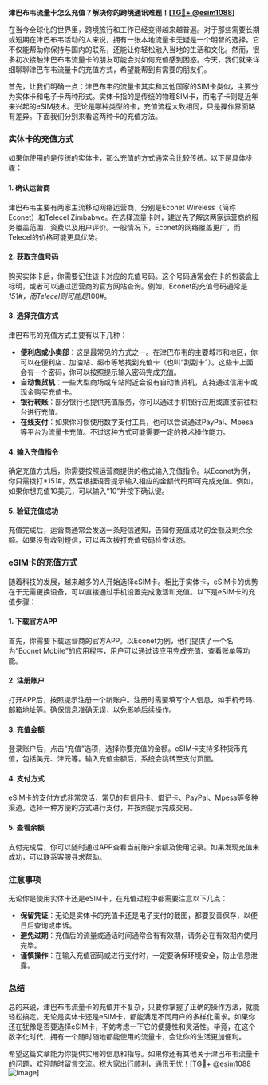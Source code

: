 **津巴布韦流量卡怎么充值？解决你的跨境通讯难题！[[TG💪+ @esim1088](https://t.me/s/esim1088)]**

在当今全球化的世界里，跨境旅行和工作已经变得越来越普遍。对于那些需要长期或短期在津巴布韦活动的人来说，拥有一张本地流量卡无疑是一个明智的选择。它不仅能帮助你保持与国内的联系，还能让你轻松融入当地的生活和文化。然而，很多初次接触津巴布韦流量卡的朋友可能会对如何充值感到困惑。今天，我们就来详细聊聊津巴布韦流量卡的充值方式，希望能帮到有需要的朋友们。

首先，让我们明确一点：津巴布韦的流量卡其实和其他国家的SIM卡类似，主要分为实体卡和电子卡两种形式。实体卡指的是传统的物理SIM卡，而电子卡则是近年来兴起的eSIM技术。无论是哪种类型的卡，充值流程大致相同，只是操作界面略有差异。下面我们分别来看这两种卡的充值方法。

### 实体卡的充值方式

如果你使用的是传统的实体卡，那么充值的方式通常会比较传统。以下是具体步骤：

#### 1. 确认运营商
津巴布韦主要有两家主流移动网络运营商，分别是Econet Wireless（简称Econet）和Telecel Zimbabwe。在选择流量卡时，建议先了解这两家运营商的服务覆盖范围、资费以及用户评价。一般情况下，Econet的网络覆盖更广，而Telecel的价格可能更具优势。

#### 2. 获取充值号码
购买实体卡后，你需要记住该卡对应的充值号码。这个号码通常会在卡的包装盒上标明，或者可以通过运营商的官方网站查询。例如，Econet的充值号码通常是*151#，而Telecel则可能是*100#。

#### 3. 选择充值方式
津巴布韦的充值方式主要有以下几种：
- **便利店或小卖部**：这是最常见的方式之一。在津巴布韦的主要城市和地区，你可以在便利店、加油站、超市等地找到充值卡（也叫“刮刮卡”）。这些卡上面会有一个密码，你可以按照提示输入密码完成充值。
- **自动售货机**：一些大型商场或车站附近会设有自动售货机，支持通过信用卡或现金购买充值卡。
- **银行转账**：部分银行也提供充值服务，你可以通过手机银行应用或直接前往柜台进行充值。
- **在线支付**：如果你习惯使用数字支付工具，也可以尝试通过PayPal、Mpesa等平台为流量卡充值。不过这种方式可能需要一定的技术操作能力。

#### 4. 输入充值指令
确定充值方式后，你需要按照运营商提供的格式输入充值指令。以Econet为例，你只需拨打*151#，然后根据语音提示输入相应的金额代码即可完成充值。例如，如果你想充值10美元，可以输入“10”并按下确认键。

#### 5. 验证充值成功
充值完成后，运营商通常会发送一条短信通知，告知你充值成功的金额及剩余余额。如果没有收到短信，可以再次拨打充值号码检查状态。

### eSIM卡的充值方式

随着科技的发展，越来越多的人开始选择eSIM卡。相比于实体卡，eSIM卡的优势在于无需更换设备，可以直接通过手机设置完成激活和充值。以下是eSIM卡的充值步骤：

#### 1. 下载官方APP
首先，你需要下载运营商的官方APP。以Econet为例，他们提供了一个名为“Econet Mobile”的应用程序，用户可以通过该应用完成充值、查看账单等功能。

#### 2. 注册账户
打开APP后，按照提示注册一个新账户。注册时需要填写个人信息，如手机号码、邮箱地址等。确保信息准确无误，以免影响后续操作。

#### 3. 充值金额
登录账户后，点击“充值”选项，选择你要充值的金额。eSIM卡支持多种货币充值，包括美元、津元等。输入充值金额后，系统会跳转至支付页面。

#### 4. 支付方式
eSIM卡的支付方式非常灵活，常见的有信用卡、借记卡、PayPal、Mpesa等多种渠道。选择一种方便的方式进行支付，并按照提示完成交易。

#### 5. 查看余额
支付完成后，你可以随时通过APP查看当前账户余额及使用记录。如果发现充值未成功，可以联系客服寻求帮助。

### 注意事项

无论你是使用实体卡还是eSIM卡，在充值过程中都需要注意以下几点：
- **保留凭证**：无论是实体卡的充值卡还是电子支付的截图，都要妥善保存，以便日后查询或申诉。
- **避免过期**：充值后的流量或通话时间通常会有有效期，请务必在有效期内使用完毕。
- **谨慎操作**：在输入充值密码或进行支付时，一定要确保环境安全，防止信息泄露。

### 总结

总的来说，津巴布韦流量卡的充值并不复杂，只要你掌握了正确的操作方法，就能轻松搞定。无论是实体卡还是eSIM卡，都能满足不同用户的多样化需求。如果你还在犹豫是否要选择eSIM卡，不妨考虑一下它的便捷性和灵活性。毕竟，在这个数字化时代，拥有一个随时随地都能使用的流量卡，会让你的生活更加便利。

希望这篇文章能为你提供实用的信息和指导。如果你还有其他关于津巴布韦流量卡的问题，欢迎随时留言交流。祝大家出行顺利，通讯无忧！[[TG💪+ @esim1088](https://t.me/s/esim1088) ![Image](https://i.postimg.cc/4NQfJmqS/Snipaste-2025-05-13-00-14-12.png)]